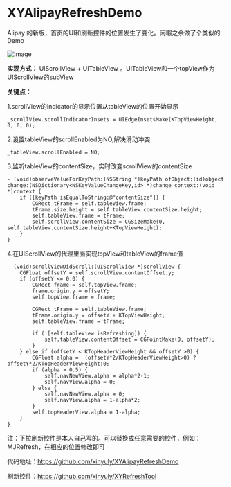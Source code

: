 # XYAlipayRefreshDemo
Alipay 的新版，首页的UI和刷新控件的位置发生了变化。闲暇之余做了个类似的Demo

![image](https://github.com/xinyuly/XYAlipayRefreshDemo/blob/master/ali.gif)


**实现方式：** UIScrollView + UITableView 。UITableView和一个topView作为UIScrollView的subView

**关键点：**

1.scrollView的Indicator的显示位置从tableView的位置开始显示

```
_scrollView.scrollIndicatorInsets = UIEdgeInsetsMake(KTopViewHeight, 0, 0, 0);
```
2.设置tableView的scrollEnabled为NO,解决滑动冲突

```
_tableView.scrollEnabled = NO;
```

3.监听tableView的contentSize，实时改变scrollView的contentSize

```
- (void)observeValueForKeyPath:(NSString *)keyPath ofObject:(id)object change:(NSDictionary<NSKeyValueChangeKey,id> *)change context:(void *)context {
    if ([keyPath isEqualToString:@"contentSize"]) {
        CGRect tFrame = self.tableView.frame;
        tFrame.size.height = self.tableView.contentSize.height;
        self.tableView.frame = tFrame;
        self.scrollView.contentSize = CGSizeMake(0, self.tableView.contentSize.height+KTopViewHeight);
    }
}
```
4.在UIScrollView的代理里面实现topView和tableView的frame值

```
- (void)scrollViewDidScroll:(UIScrollView *)scrollView {
    CGFloat offsetY = self.scrollView.contentOffset.y;
    if (offsetY <= 0.0) {
        CGRect frame = self.topView.frame;
        frame.origin.y = offsetY;
        self.topView.frame = frame;

        CGRect tFrame = self.tableView.frame;
        tFrame.origin.y = offsetY + KTopViewHeight;
        self.tableView.frame = tFrame;

        if (![self.tableView isRefreshing]) {
            self.tableView.contentOffset = CGPointMake(0, offsetY);
        }
    } else if (offsetY < KTopHeaderViewHeight && offsetY >0) {
        CGFloat alpha =  (offsetY*2/KTopHeaderViewHeight>0) ? offsetY*2/KTopHeaderViewHeight:0;
        if (alpha > 0.5) {
            self.navNewView.alpha = alpha*2-1;
            self.navView.alpha = 0;
        } else {
            self.navNewView.alpha = 0;
            self.navView.alpha = 1-alpha*2;
        }
        self.topHeaderView.alpha = 1-alpha;
    }
}
```

注：下拉刷新控件是本人自己写的。可以替换成任意需要的控件，例如：MJRefresh，在相应的位置修改即可

代码地址：https://github.com/xinyuly/XYAlipayRefreshDemo

刷新控件：https://github.com/xinyuly/XYRefreshTool
